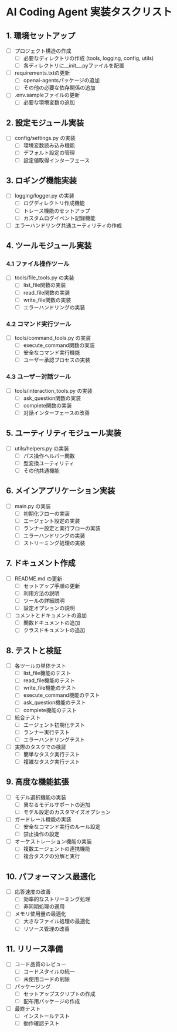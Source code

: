 # AI Coding Agent 実装タスクリスト

## 1. 環境セットアップ

- [ ] プロジェクト構造の作成
  - [ ] 必要なディレクトリの作成 (tools, logging, config, utils)
  - [ ] 各ディレクトリに__init__.pyファイルを配置
- [ ] requirements.txtの更新
  - [ ] openai-agentsパッケージの追加
  - [ ] その他の必要な依存関係の追加
- [ ] .env.sampleファイルの更新
  - [ ] 必要な環境変数の追加

## 2. 設定モジュール実装

- [ ] config/settings.py の実装
  - [ ] 環境変数読み込み機能
  - [ ] デフォルト設定の管理
  - [ ] 設定値取得インターフェース

## 3. ロギング機能実装

- [ ] logging/logger.py の実装
  - [ ] ログディレクトリ作成機能
  - [ ] トレース機能のセットアップ
  - [ ] カスタムログイベント記録機能
- [ ] エラーハンドリング共通ユーティリティの作成

## 4. ツールモジュール実装

### 4.1 ファイル操作ツール

- [ ] tools/file_tools.py の実装
  - [ ] list_file関数の実装
  - [ ] read_file関数の実装
  - [ ] write_file関数の実装
  - [ ] エラーハンドリングの実装

### 4.2 コマンド実行ツール

- [ ] tools/command_tools.py の実装
  - [ ] execute_command関数の実装
  - [ ] 安全なコマンド実行機能
  - [ ] ユーザー承認プロセスの実装

### 4.3 ユーザー対話ツール

- [ ] tools/interaction_tools.py の実装
  - [ ] ask_question関数の実装
  - [ ] complete関数の実装
  - [ ] 対話インターフェースの改善

## 5. ユーティリティモジュール実装

- [ ] utils/helpers.py の実装
  - [ ] パス操作ヘルパー関数
  - [ ] 型変換ユーティリティ
  - [ ] その他共通機能

## 6. メインアプリケーション実装

- [ ] main.py の実装
  - [ ] 初期化フローの実装
  - [ ] エージェント設定の実装
  - [ ] ランナー設定と実行フローの実装
  - [ ] エラーハンドリングの実装
  - [ ] ストリーミング処理の実装

## 7. ドキュメント作成

- [ ] README.md の更新
  - [ ] セットアップ手順の更新
  - [ ] 利用方法の説明
  - [ ] ツールの詳細説明
  - [ ] 設定オプションの説明
- [ ] コメントとドキュメントの追加
  - [ ] 関数ドキュメントの追加
  - [ ] クラスドキュメントの追加

## 8. テストと検証

- [ ] 各ツールの単体テスト
  - [ ] list_file機能のテスト
  - [ ] read_file機能のテスト
  - [ ] write_file機能のテスト
  - [ ] execute_command機能のテスト
  - [ ] ask_question機能のテスト
  - [ ] complete機能のテスト
- [ ] 統合テスト
  - [ ] エージェント初期化テスト
  - [ ] ランナー実行テスト
  - [ ] エラーハンドリングテスト
- [ ] 実際のタスクでの検証
  - [ ] 簡単なタスク実行テスト
  - [ ] 複雑なタスク実行テスト

## 9. 高度な機能拡張

- [ ] モデル選択機能の実装
  - [ ] 異なるモデルサポートの追加
  - [ ] モデル設定のカスタマイズオプション
- [ ] ガードレール機能の実装
  - [ ] 安全なコマンド実行のルール設定
  - [ ] 禁止操作の設定
- [ ] オーケストレーション機能の実装
  - [ ] 複数エージェントの連携機能
  - [ ] 複合タスクの分解と実行

## 10. パフォーマンス最適化

- [ ] 応答速度の改善
  - [ ] 効率的なストリーミング処理
  - [ ] 非同期処理の適用
- [ ] メモリ使用量の最適化
  - [ ] 大きなファイル処理の最適化
  - [ ] リソース管理の改善

## 11. リリース準備

- [ ] コード品質のレビュー
  - [ ] コードスタイルの統一
  - [ ] 未使用コードの削除
- [ ] パッケージング
  - [ ] セットアップスクリプトの作成
  - [ ] 配布用パッケージの作成
- [ ] 最終テスト
  - [ ] インストールテスト
  - [ ] 動作確認テスト 